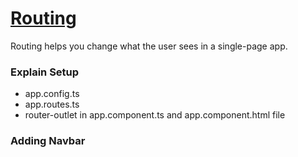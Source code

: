 # [Routing](https://angular.dev/guide/routing)
Routing helps you change what the user sees in a single-page app.

### Explain Setup
- app.config.ts
- app.routes.ts
- router-outlet in app.component.ts and app.component.html file
### Adding Navbar
<!-- - Adding nav bar and direction link, use case of routerLink,RouterLinkActive
- nested routing -->


